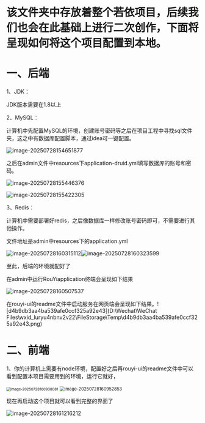 # 该文件夹中存放着整个若依项目，后续我们也会在此基础上进行二次创作，下面将呈现如何将这个项目配置到本地。

# **一、后端**

1、JDK：

JDK版本需要在1.8以上

2、MySQL：

计算机中先配置MySQL的环境，创建账号密码等之后在项目工程中寻找sql文件夹，这之中有数据库配置脚本，通过idea可一键配置。

![image-20250728154651877](C:\Users\20227\AppData\Roaming\Typora\typora-user-images\image-20250728154651877.png)

之后在admin文件中resources下application-druid.yml填写数据库的账号和密码。

![image-20250728155446376](C:\Users\20227\AppData\Roaming\Typora\typora-user-images\image-20250728155446376.png)

![image-20250728155422305](C:\Users\20227\AppData\Roaming\Typora\typora-user-images\image-20250728155422305.png)



3、Redis：

计算机中需要部署好redis，之后像数据库一样修改账号密码即可，不需要进行其他操作。

文件地址是admin中resources下的application.yml

![image-20250728160315112](C:\Users\20227\AppData\Roaming\Typora\typora-user-images\image-20250728160315112.png)![image-20250728160323599](C:\Users\20227\AppData\Roaming\Typora\typora-user-images\image-20250728160323599.png)

至此，后端的环境就配好了

在admin中运行RouYiapplication终端会呈现如下结果

![image-20250728160507537](C:\Users\20227\AppData\Roaming\Typora\typora-user-images\image-20250728160507537.png)

在rouyi-ui的readme文件中启动服务在网页端会呈现如下结果。![d4b9db3aa4ba539afe0ccf325a92e43](D:\Wechat\WeChat Files\wxid_luryu4nbnv2v22\FileStorage\Temp\d4b9db3aa4ba539afe0ccf325a92e43.png)

# 二、前端

1、你的计算机上需要有node环境，配置好之后再rouyi-ui的readme文件中可以看到配置本项目需要用到的环境，运行它就好，

<img src="C:\Users\20227\AppData\Roaming\Typora\typora-user-images\image-20250728160938081.png" alt="image-20250728160938081" style="zoom: 67%;" />

<img src="C:\Users\20227\AppData\Roaming\Typora\typora-user-images\image-20250728160952853.png" alt="image-20250728160952853" style="zoom: 80%;" />

现在再启动这个项目就可以看到完整的界面了

![image-20250728161216212](C:\Users\20227\AppData\Roaming\Typora\typora-user-images\image-20250728161216212.png)
